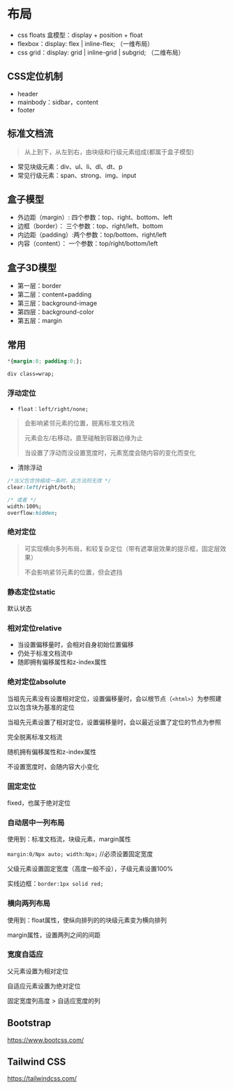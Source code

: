 # 布局

- css floats 盒模型：display + position + float
- flexbox：display: flex | inline-flex;
（一维布局）
- css grid：display: grid | inline-grid | subgrid;
（二维布局）

## CSS定位机制

- header
- mainbody：sidbar，content
- footer

## 标准文档流

> 从上到下，从左到右，由块级和行级元素组成(都属于盒子模型)

- 常见块级元素：div、ul、li、dl、dt、p
- 常见行级元素：span、strong、img、input

## 盒子模型

- 外边距（margin）: 四个参数：top、right、bottom、left
- 边框（border）：  三个参数：top、right/left、bottom
- 内边距（padding）:两个参数：top/bottom、right/left
- 内容（content）： 一个参数：top/right/bottom/left

## 盒子3D模型

- 第一层：border
- 第二层：content+padding
- 第三层：background-image
- 第四层：background-color
- 第五层：margin

## 常用

```css
*{margin:0; padding:0;};      

div class=wrap;    
```

### 浮动定位

- `float：left/right/none;`

> 会影响紧邻元素的位置，脱离标准文档流
>
> 元素会左/右移动，直至碰触到容器边缘为止
>
> 当设置了浮动而没设置宽度时，元素宽度会随内容的变化而变化

- 清除浮动

```css
/*当父包含快缩成一条时，此方法则无效 */
clear:left/right/both;

/* 或者 */
width:100%;
overflow:hidden;
```

### 绝对定位

> 可实现横向多列布局，和较复杂定位（带有遮罩层效果的提示框，固定层效果）
>
> 不会影响紧邻元素的位置，但会遮挡

### 静态定位static

默认状态

### 相对定位relative

- 当设置偏移量时，会相对自身初始位置偏移
- 仍处于标准文档流中
- 随即拥有偏移属性和z-index属性

### 绝对定位absolute

当祖先元素没有设置相对定位，设置偏移量时，会以根节点（`<html>`）为参照建立以包含块为基准的定位

当祖先元素设置了相对定位，设置偏移量时，会以最近设置了定位的节点为参照

完全脱离标准文档流

随机拥有偏移属性和z-index属性

不设置宽度时，会随内容大小变化

### 固定定位

fixed，也属于绝对定位

### 自动居中一列布局

使用到：标准文档流，块级元素，margin属性

`margin:0/Npx auto; width:Npx;`  //必须设置固定宽度

父级元素设置固定宽度（高度一般不设），子级元素设置100%

实线边框：`border:1px solid red;`

### 横向两列布局

使用到：float属性，使纵向排列的的块级元素变为横向排列

margin属性，设置两列之间的间距

### 宽度自适应

父元素设置为相对定位

自适应元素设置为绝对定位

固定宽度列高度 > 自适应宽度的列

## Bootstrap

<https://www.bootcss.com/>

## Tailwind CSS

<https://tailwindcss.com/>
